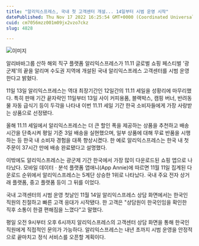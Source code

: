 ```yaml
---
title: "알리익스프레스, 국내 첫 고객센터 개설... 14일부터 시범 운영 시작"
datePublished: Thu Nov 17 2022 16:25:54 GMT+0000 (Coordinated Universal Time)
cuid: cm7056mzz001m09jx2vzo7ckz
slug: 4828

---
```



![이미지](https://cdn.hashnode.com/res/hashnode/image/upload/v1739257793003/b391d563-15f5-4958-a56f-a5c41641e1be.jpeg)

알리바바그룹 산하 해외 직구 플랫폼 알리익스프레스가 11.11 글로벌 쇼핑 페스티벌 '광군제'의 끝을 알리며 수도권 지역에 개설된 국내 알리익스프레스 고객센터를 시범 운영한다고 밝혔다.

11일 13일 알리익스프레스는 역대 최장기간인 12일간의 11.11 세일을 성황리에 마무리했다. 특히 판매 기간 끝자락인 11일부터 13일 사이 커피용품, 블랙박스, 캠핑 버너, 반려동물 자동 급식기 등이 두각을 나타내 이번 11.11 세일 기간 한국 소비자들에게 가장 사랑받는 상품으로 선정됐다.

올해 11.11 세일에서 알리익스프레스는 더 큰 할인 폭을 제공하는 상품을 추천하고 배송 시간을 단축시켜 평일 기준 3일 배송을 실현했으며, 일부 상품에 대해 무료 반품을 시행하는 등 한국 내 소비자 경험을 대폭 향상시켰다. 한 예로 알리익스프레스는 한국 내 첫 주문이 37시간 만에 배송 완료됐다고 설명했다.

이밖에도 알리익스프레스는 광군제 기간 한국에서 가장 많이 다운로드된 쇼핑 앱으로 나타났다. 모바일 데이터ㆍ분석 플랫폼 앱애니(App Annie)에 따르면 11월 11일 집계된 다운로드 순위에서 알리익스프레스는 5계단 상승한 1위로 나타났다. 국내 주요 전자 상거래 플랫폼, 중고 플랫폼 등이 그 뒤를 이었다.

국내 고객센터의 시범 운영 첫날인 11월 14일 알리익스프레스 상담 화면에서는 한국인 직원의 친절하고 빠른 고객 응대가 시작됐다. 한 고객은 "상담원이 한국인임을 확인한 직후 소통이 한결 편해짐을 느꼈다"고 말했다.

평일 오전 9시부터 오후 6시까지 알리익스프레스의 고객센터 상담 화면을 통해 한국인 직원에게 직접적인 문의가 가능하다. 알리익스프레스는 내년 초까지 시범 운영을 안정적으로 끝마치고 정식 서비스를 오픈할 계획이다.